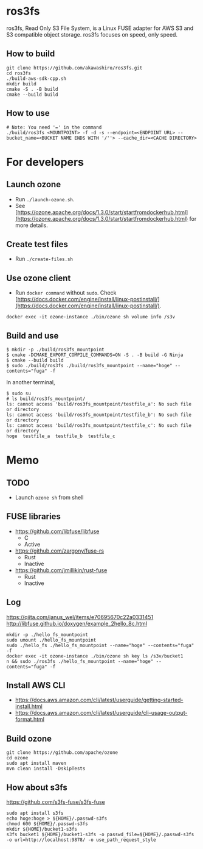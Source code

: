# ros3fs
ros3fs, Read Only S3 File System, is a Linux FUSE adapter for AWS S3 and S3
compatible object storage. ros3fs focuses on speed, only speed.

## How to build
```
git clone https://github.com/akawashiro/ros3fs.git
cd ros3fs
./build-aws-sdk-cpp.sh
mkdir build
cmake -S . -B build
cmake --build build
```

## How to use
```
# Note: You need '=' in the command
./build/ros3fs <MOUNTPOINT> -f -d -s --endpoint=<ENDPOINT URL> --bucket_name=<BUCKET NAME ENDS WITH '/''> --cache_dir=<CACHE DIRECTORY>
```

# For developers
## Launch ozone
- Run `./launch-ozone.sh`.
- See [https://ozone.apache.org/docs/1.3.0/start/startfromdockerhub.html](https://ozone.apache.org/docs/1.3.0/start/startfromdockerhub.html) for more details.

## Create test files
- Run `./create-files.sh`

## Use ozone client
- Run `docker command` without `sudo`. Check [https://docs.docker.com/engine/install/linux-postinstall/](https://docs.docker.com/engine/install/linux-postinstall/).
```
docker exec -it ozone-instance ./bin/ozone sh volume info /s3v
```

## Build and use
```
$ mkdir -p ./build/ros3fs_mountpoint
$ cmake -DCMAKE_EXPORT_COMPILE_COMMANDS=ON -S . -B build -G Ninja
$ cmake --build build
$ sudo ./build/ros3fs ./build/ros3fs_mountpoint --name="hoge" --contents="fuga" -f
```

In another terminal,
```
$ sudo su
# ls build/ros3fs_mountpoint/
ls: cannot access 'build/ros3fs_mountpoint/testfile_a': No such file or directory
ls: cannot access 'build/ros3fs_mountpoint/testfile_b': No such file or directory
ls: cannot access 'build/ros3fs_mountpoint/testfile_c': No such file or directory
hoge  testfile_a  testfile_b  testfile_c
```

# Memo

## TODO
- Launch `ozone sh` from shell

## FUSE libraries
- https://github.com/libfuse/libfuse
    - C
    - Active
- https://github.com/zargony/fuse-rs
    - Rust
    - Inactive
- https://github.com/jmillikin/rust-fuse
    - Rust
    - Inactive


## Log
https://qiita.com/janus_wel/items/e70695670c22a0331451
http://libfuse.github.io/doxygen/example_2hello_8c.html
```
mkdir -p ./hello_fs_mountpoint
sudo umount ./hello_fs_mountpoint
sudo ./hello_fs ./hello_fs_mountpoint --name="hoge" --contents="fuga" -f
docker exec -it ozone-instance ./bin/ozone sh key ls /s3v/bucket1
n && sudo ./ros3fs ./hello_fs_mountpoint --name="hoge" --contents="fuga" -f
```

## Install AWS CLI
- https://docs.aws.amazon.com/cli/latest/userguide/getting-started-install.html
- https://docs.aws.amazon.com/cli/latest/userguide/cli-usage-output-format.html

## Build ozone
```
git clone https://github.com/apache/ozone
cd ozone
sudo apt install maven
mvn clean install -DskipTests
```

## How about s3fs
https://github.com/s3fs-fuse/s3fs-fuse
```
sudo apt install s3fs
echo hoge:hoge > ${HOME}/.passwd-s3fs
chmod 600 ${HOME}/.passwd-s3fs
mkdir ${HOME}/bucket1-s3fs
s3fs bucket1 ${HOME}/bucket1-s3fs -o passwd_file=${HOME}/.passwd-s3fs -o url=http://localhost:9878/ -o use_path_request_style
```
